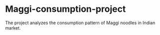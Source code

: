 # Maggi-consumption-project
The project analyzes the consumption pattern of Maggi noodles in Indian market.
